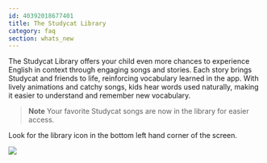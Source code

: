 ```yaml
---
id: 40392018677401
title: The Studycat Library
category: faq
section: whats_new
---
```

The Studycat Library offers your child even more chances to experience English in context through engaging songs and stories. Each story brings Studycat and friends to life, reinforcing vocabulary learned in the app. With lively animations and catchy songs, kids hear words used naturally, making it easier to understand and remember new vocabulary.  

> **Note** Your favorite Studycat songs are now in the library for easier access.

Look for the library icon in the bottom left hand corner of the screen.

![](https://help.studycat.com/hc/article_attachments/40392062985497)